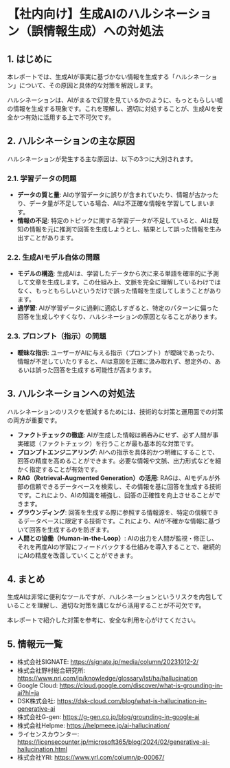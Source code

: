 # 【社内向け】生成AIのハルシネーション（誤情報生成）への対処法

## 1. はじめに

本レポートでは、生成AIが事実に基づかない情報を生成する「ハルシネーション」について、その原因と具体的な対策を解説します。

ハルシネーションは、AIがまるで幻覚を見ているかのように、もっともらしい嘘の情報を生成する現象です。これを理解し、適切に対処することが、生成AIを安全かつ有効に活用する上で不可欠です。

## 2. ハルシネーションの主な原因

ハルシネーションが発生する主な原因は、以下の3つに大別されます。

### 2.1. 学習データの問題

*   **データの質と量**: AIの学習データに誤りが含まれていたり、情報が古かったり、データ量が不足している場合、AIは不正確な情報を学習してしまいます。
*   **情報の不足**: 特定のトピックに関する学習データが不足していると、AIは既知の情報を元に推測で回答を生成しようとし、結果として誤った情報を生み出すことがあります。

### 2.2. 生成AIモデル自体の問題

*   **モデルの構造**: 生成AIは、学習したデータから次に来る単語を確率的に予測して文章を生成します。この仕組み上、文脈を完全に理解しているわけではなく、もっともらしいというだけで誤った情報を生成してしまうことがあります。
*   **過学習**: AIが学習データに過剰に適応しすぎると、特定のパターンに偏った回答を生成しやすくなり、ハルシネーションの原因となることがあります。

### 2.3. プロンプト（指示）の問題

*   **曖昧な指示**: ユーザーがAIに与える指示（プロンプト）が曖昧であったり、情報が不足していたりすると、AIは意図を正確に汲み取れず、想定外の、あるいは誤った回答を生成する可能性が高まります。

## 3. ハルシネーションへの対処法

ハルシネーションのリスクを低減するためには、技術的な対策と運用面での対策の両方が重要です。

*   **ファクトチェックの徹底**: AIが生成した情報は鵜呑みにせず、必ず人間が事実確認（ファクトチェック）を行うことが最も基本的な対策です。
*   **プロンプトエンジニアリング**: AIへの指示を具体的かつ明確にすることで、回答の精度を高めることができます。必要な情報や文脈、出力形式などを細かく指定することが有効です。
*   **RAG（Retrieval-Augmented Generation）の活用**: RAGは、AIモデルが外部の信頼できるデータベースを検索し、その情報を基に回答を生成する技術です。これにより、AIの知識を補強し、回答の正確性を向上させることができます。
*   **グラウンディング**: 回答を生成する際に参照する情報源を、特定の信頼できるデータベースに限定する技術です。これにより、AIが不確かな情報に基づいて回答を生成するのを防ぎます。
*   **人間との協働（Human-in-the-Loop）**: AIの出力を人間が監視・修正し、それを再度AIの学習にフィードバックする仕組みを導入することで、継続的にAIの精度を改善していくことができます。

## 4. まとめ

生成AIは非常に便利なツールですが、ハルシネーションというリスクを内包していることを理解し、適切な対策を講じながら活用することが不可欠です。

本レポートで紹介した対策を参考に、安全な利用を心がけてください。

## 5. 情報元一覧

*   株式会社SIGNATE: https://signate.jp/media/column/20231012-2/
*   株式会社野村総合研究所: https://www.nri.com/jp/knowledge/glossary/lst/ha/hallucination
*   Google Cloud: https://cloud.google.com/discover/what-is-grounding-in-ai?hl=ja
*   DSK株式会社: https://dsk-cloud.com/blog/what-is-hallucination-in-generative-ai
*   株式会社G-gen: https://g-gen.co.jp/blog/grounding-in-google-ai
*   株式会社Helpme: https://helpmeee.jp/ai-hallucination/
*   ライセンスカウンター: https://licensecounter.jp/microsoft365/blog/2024/02/generative-ai-hallucination.html
*   株式会社YRI: https://www.yrl.com/column/p-00067/
